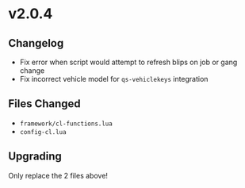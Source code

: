 # v2.0.4

## Changelog

* Fix error when script would attempt to refresh blips on job or gang change
* Fix incorrect vehicle model for `qs-vehiclekeys` integration

## Files Changed

* `framework/cl-functions.lua`
* `config-cl.lua`

## Upgrading

Only replace the 2 files above!
